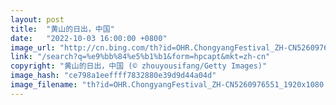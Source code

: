 ```yaml
---
layout: post
title:  "黄山的日出，中国"
date:   "2022-10-03 16:00:00 +0800"
image_url: "http://cn.bing.com/th?id=OHR.ChongyangFestival_ZH-CN5260976551_1920x1080.jpg&rf=LaDigue_1920x1080.jpg&pid=hp"
link: "/search?q=%e9%bb%84%e5%b1%b1&form=hpcapt&mkt=zh-cn"
copyright: "黄山的日出，中国 (© zhouyousifang/Getty Images)"
image_hash: "ce798a1eeffff7832880e39d9d44a04d"
image_filename: "th?id=OHR.ChongyangFestival_ZH-CN5260976551_1920x1080.jpg&rf=LaDigue_1920x1080.jpg&pid=hp"
---
```

